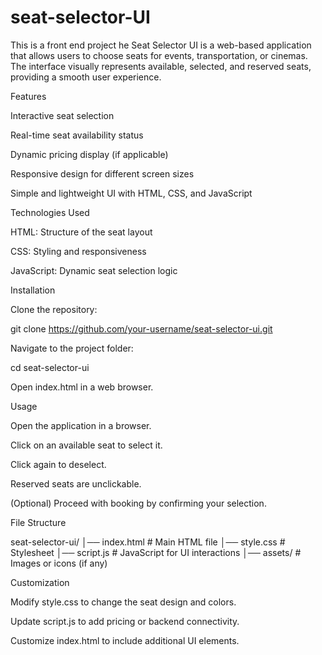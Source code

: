 # seat-selector-UI
This is a front end project
he Seat Selector UI is a web-based application that allows users to choose seats for events, transportation, or cinemas. The interface visually represents available, selected, and reserved seats, providing a smooth user experience.

Features

Interactive seat selection

Real-time seat availability status

Dynamic pricing display (if applicable)

Responsive design for different screen sizes

Simple and lightweight UI with HTML, CSS, and JavaScript

Technologies Used

HTML: Structure of the seat layout

CSS: Styling and responsiveness

JavaScript: Dynamic seat selection logic

Installation

Clone the repository:

git clone https://github.com/your-username/seat-selector-ui.git

Navigate to the project folder:

cd seat-selector-ui

Open index.html in a web browser.

Usage

Open the application in a browser.

Click on an available seat to select it.

Click again to deselect.

Reserved seats are unclickable.

(Optional) Proceed with booking by confirming your selection.

File Structure

seat-selector-ui/
│── index.html     # Main HTML file
│── style.css      # Stylesheet
│── script.js      # JavaScript for UI interactions
│── assets/        # Images or icons (if any)

Customization

Modify style.css to change the seat design and colors.

Update script.js to add pricing or backend connectivity.

Customize index.html to include additional UI elements.
